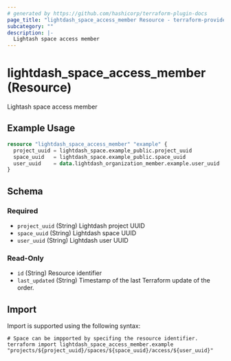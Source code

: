 ```yaml
---
# generated by https://github.com/hashicorp/terraform-plugin-docs
page_title: "lightdash_space_access_member Resource - terraform-provider-lightdash"
subcategory: ""
description: |-
  Lightash space access member
---
```


# lightdash_space_access_member (Resource)

Lightash space access member

## Example Usage

```terraform
resource "lightdash_space_access_member" "example" {
  project_uuid = lightdash_space.example_public.project_uuid
  space_uuid   = lightdash_space.example_public.space_uuid
  user_uuid    = data.lightdash_organization_member.example.user_uuid
}
```

<!-- schema generated by tfplugindocs -->
## Schema

### Required

- `project_uuid` (String) Lightdash project UUID
- `space_uuid` (String) Lightdash space UUID
- `user_uuid` (String) Lightdash user UUID

### Read-Only

- `id` (String) Resource identifier
- `last_updated` (String) Timestamp of the last Terraform update of the order.

## Import

Import is supported using the following syntax:

```shell
# Space can be impported by specifing the resource identifier.
terraform import lightdash_space_access_member.example "projects/${project_uuid}/spaces/${space_uuid}/access/${user_uuid}"
```
